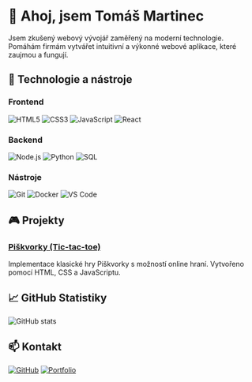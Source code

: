 # 👋 Ahoj, jsem Tomáš Martinec

Jsem zkušený webový vývojář zaměřený na moderní technologie. Pomáhám firmám vytvářet intuitivní a výkonné webové aplikace, které zaujmou a fungují.

## 🚀 Technologie a nástroje

### Frontend
![HTML5](https://img.shields.io/badge/-HTML5-E34F26?style=flat-square&logo=html5&logoColor=white)
![CSS3](https://img.shields.io/badge/-CSS3-1572B6?style=flat-square&logo=css3)
![JavaScript](https://img.shields.io/badge/-JavaScript-F7DF1E?style=flat-square&logo=javascript&logoColor=black)
![React](https://img.shields.io/badge/-React-61DAFB?style=flat-square&logo=react&logoColor=black)

### Backend
![Node.js](https://img.shields.io/badge/-Node.js-339933?style=flat-square&logo=node.js&logoColor=white)
![Python](https://img.shields.io/badge/-Python-3776AB?style=flat-square&logo=python&logoColor=white)
![SQL](https://img.shields.io/badge/-SQL-4479A1?style=flat-square&logo=mysql&logoColor=white)

### Nástroje
![Git](https://img.shields.io/badge/-Git-F05032?style=flat-square&logo=git&logoColor=white)
![Docker](https://img.shields.io/badge/-Docker-2496ED?style=flat-square&logo=docker&logoColor=white)
![VS Code](https://img.shields.io/badge/-VS%20Code-007ACC?style=flat-square&logo=visual-studio-code&logoColor=white)

## 🎮 Projekty

### [Piškvorky (Tic-tac-toe)](https://github.com/flexissbro/Tic-Tac-Toe)
Implementace klasické hry Piškvorky s možností online hraní. Vytvořeno pomocí HTML, CSS a JavaScriptu.

## 📈 GitHub Statistiky

![GitHub stats](https://github-readme-stats.vercel.app/api?username=flexissbro&show_icons=true&theme=tokyonight)

## 📫 Kontakt

[![GitHub](https://img.shields.io/badge/-GitHub-181717?style=flat-square&logo=github&logoColor=white)](https://github.com/flexissbro)
[![Portfolio](https://img.shields.io/badge/-Portfolio-000000?style=flat-square&logo=react&logoColor=white)](https://flexissbro.github.io/) 

